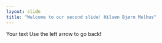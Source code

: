 ```yaml
---
layout: slide
title: "Welcome to our second slide! Hilsen Bjørn Melhus"
---
```

Your text
Use the left arrow to go back!
